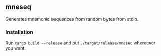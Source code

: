 ## mneseq

Generates mnemonic sequences from random bytes from stdin.

### Installation

Run `cargo build --release` and put `./target/release/mnesec`
whereever you want.
